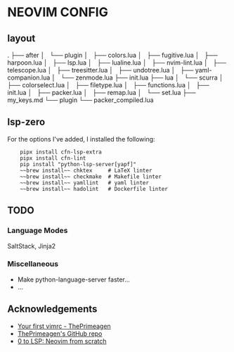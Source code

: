 # NEOVIM CONFIG

## layout

.
├── after
│   └── plugin
│       ├── colors.lua
│       ├── fugitive.lua
│       ├── harpoon.lua
│       ├── lsp.lua
│       ├── lualine.lua
│       ├── nvim-lint.lua
│       ├── telescope.lua
│       ├── treesitter.lua
│       ├── undotree.lua
│       ├── yaml-companion.lua
│       └── zenmode.lua
├── init.lua
├── lua
│   └── scurra
│       ├── colorselect.lua
│       ├── filetype.lua
│       ├── functions.lua
│       ├── init.lua
│       ├── packer.lua
│       ├── remap.lua
│       └── set.lua
├── my_keys.md
└── plugin
    └── packer_compiled.lua

## lsp-zero

For the options I've added, I installed the following:

        pipx install cfn-lsp-extra
        pipx install cfn-lint
        pip install "python-lsp-server[yapf]"
        ~~brew install~~ chktex     # LaTeX linter
        ~~brew install~~ checkmake  # Makefile linter
        ~~brew install~~ yamllint   # yaml linter
        ~~brew install~~ hadolint   # Dockerfile linter

## TODO

### Language Modes

SaltStack, Jinja2

### Miscellaneous

* Make python-language-server faster...
* ...

## Acknowledgements

* [Your first vimrc - ThePrimeagen](https://www.youtube.com/watch?v=x2QJYq4IX6M)
* [ThePrimeagen's GitHub repo](https://github.com/ThePrimeagen/.dotfiles/tree/master/vim-2022/.config/nvim)
* [0 to LSP: Neovim from scratch](https://www.youtube.com/watch?v=w7i4amO_zaE)
